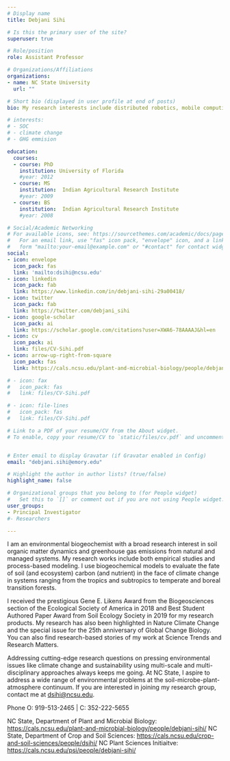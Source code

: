 ```yaml
---
# Display name
title: Debjani Sihi

# Is this the primary user of the site?
superuser: true

# Role/position
role: Assistant Professor 

# Organizations/Affiliations
organizations:
- name: NC State University
  url: ""

# Short bio (displayed in user profile at end of posts)
bio: My research interests include distributed robotics, mobile computing and programmable matter.

# interests:
# - SOC
# - climate change
# - GHG emmision

education:
  courses:
  - course: PhD 
    institution: University of Florida
    #year: 2012
  - course: MS
    institution:  Indian Agricultural Research Institute
    #year: 2009
  - course: BS
    institution:  Indian Agricultural Research Institute
    #year: 2008

# Social/Academic Networking
# For available icons, see: https://sourcethemes.com/academic/docs/page-builder/#icons
#   For an email link, use "fas" icon pack, "envelope" icon, and a link in the
#   form "mailto:your-email@example.com" or "#contact" for contact widget.
social:
- icon: envelope
  icon_pack: fas
  link: 'mailto:dsihi@ncsu.edu'
- icon: linkedin
  icon_pack: fab
  link: https://www.linkedin.com/in/debjani-sihi-29a00418/
- icon: twitter
  icon_pack: fab
  link: https://twitter.com/debjani_sihi
- icon: google-scholar
  icon_pack: ai
  link: https://scholar.google.com/citations?user=XWA6-78AAAAJ&hl=en
- icon: cv 
  icon_pack: ai
  link: files/CV-Sihi.pdf
- icon: arrow-up-right-from-square
  icon_pack: fas
  link: https://cals.ncsu.edu/plant-and-microbial-biology/people/debjani-sihi/ 

# - icon: fax
#   icon_pack: fas
#   link: files/CV-Sihi.pdf

# - icon: file-lines
#   icon_pack: fas
#   link: files/CV-Sihi.pdf

# Link to a PDF of your resume/CV from the About widget.
# To enable, copy your resume/CV to `static/files/cv.pdf` and uncomment the lines below.


# Enter email to display Gravatar (if Gravatar enabled in Config)
email: "debjani.sihi@emory.edu"

# Highlight the author in author lists? (true/false)
highlight_name: false

# Organizational groups that you belong to (for People widget)
#   Set this to `[]` or comment out if you are not using People widget.
user_groups:
- Principal Investigator
#- Researchers

---
```


I am an environmental biogeochemist with a broad research interest in soil organic matter dynamics and greenhouse gas emissions from natural and managed systems. My research works include both empirical studies and process-based modeling. I use biogeochemical models to evaluate the fate of soil (and ecosystem) carbon (and nutrient) in the face of climate change in systems ranging from the tropics and subtropics to temperate and boreal transition forests.

I received the prestigious Gene E. Likens Award from the Biogeosciences section of the Ecological Society of America in 2018 and Best Student Authored Paper Award from Soil Ecology Society in 2019 for my research products. My research has also been highlighted in Nature Climate Change and the special issue for the 25th anniversary of Global Change Biology. You can also find research-based stories of my work at Science Trends and Research Matters.    

Addressing cutting-edge research questions on pressing environmental issues like climate change and sustainability using multi-scale and multi-disciplinary approaches always keeps me going. At NC State, I aspire to address a wide range of environmental problems at the soil-microbe-plant-atmosphere continuum. If you are interested in joining my research group, contact me at dsihi@ncsu.edu.  

Phone
O: 919-513-2465 | C: 352-222-5655

NC State, Department of Plant and Microbial Biology: https://cals.ncsu.edu/plant-and-microbial-biology/people/debjani-sihi/ 
NC State, Department of Crop and Soil Sciences: https://cals.ncsu.edu/crop-and-soil-sciences/people/dsihi/ 
NC Plant Sciences Initiaitve: https://cals.ncsu.edu/psi/people/debjani-sihi/
